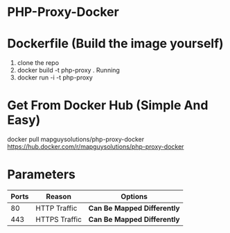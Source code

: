 # PHP-Proxy-Docker


# Dockerfile (Build the image yourself)

1. clone the repo
2. docker build -t php-proxy .
Running 
1. docker run -i -t php-proxy


# Get From Docker Hub (Simple And Easy)
docker pull mapguysolutions/php-proxy-docker\
https://hub.docker.com/r/mapguysolutions/php-proxy-docker

# Parameters

Ports | Reason | Options
--- | --- | ---
80 | HTTP Traffic| **Can Be Mapped Differently**
443 | HTTPS Traffic| **Can Be Mapped Differently**
